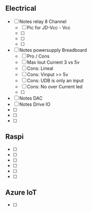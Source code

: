 

## Electrical
- [ ] Notes relay 8 Channel
  - [ ] Pic for JD-Vcc - Vcc
  - [ ] 
  - [ ] 
  - [ ] 
- [ ] Notes powersupply Breadboard
  - [ ] Pro / Cons
  - [ ] Max Iout Current 3 vs 5v
  - [ ] Cons: Lineal
  - [ ] Cons: Vinput >> 5v
  - [ ] Cons: UDB is only an input
  - [ ] Cons: No over Current led
  - [ ]
- [ ] Notes DAC
- [ ] Notes Drive IO
- [ ] 
- [ ] 
- [ ] 

## Raspi
- [ ] 
- [ ] 
- [ ] 
- [ ] 
- [ ] 
- [ ] 


## Azure IoT
- [ ] 